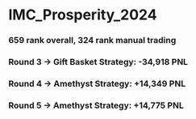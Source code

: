 # IMC_Prosperity_2024
### 659 rank overall, 324 rank manual trading
### Round 3 -> Gift Basket Strategy: -34,918 PNL
### Round 4 -> Amethyst Strategy: +14,349 PNL
### Round 5 -> Amethyst Strategy: +14,775 PNL
